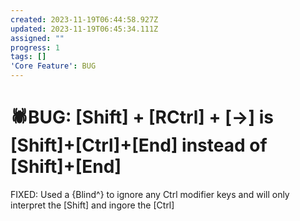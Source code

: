```yaml
---
created: 2023-11-19T06:44:58.927Z
updated: 2023-11-19T06:45:34.111Z
assigned: ""
progress: 1
tags: []
'Core Feature': BUG
---
```


# 🕷️BUG:  [Shift] + [RCtrl] + [→]  is [Shift]+[Ctrl]+[End] instead of [Shift]+[End]

FIXED: Used a {Blind^} to ignore any Ctrl modifier keys and will only interpret the [Shift] and ingore the [Ctrl]
